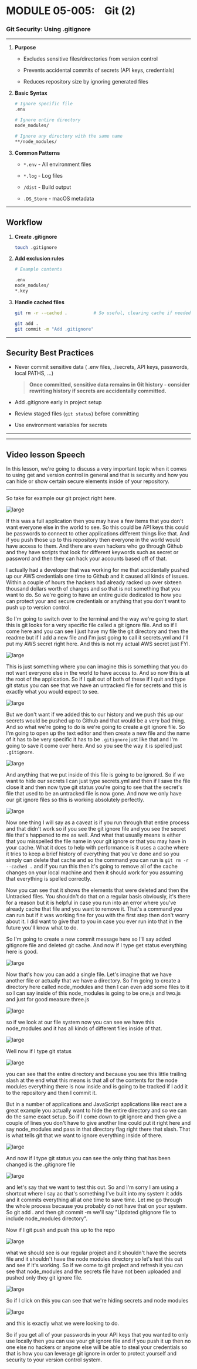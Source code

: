 # MODULE 05-005:    Git (2)

### Git Security: Using .gitignore

****

1. **Purpose**
   
   - Excludes sensitive files/directories from version control
   
   - Prevents accidental commits of secrets (API keys, credentials)
   
   - Reduces repository size by ignoring generated files

2. **Basic Syntax**
   
   ```bash
   # Ignore specific file
   .env
   
   # Ignore entire directory
   node_modules/
   
   # Ignore any directory with the same name
   **/node_modules/
   ```

3. **Common Patterns**
   
   - `*.env` - All environment files
   
   - `*.log` - Log files
   
   - `/dist` - Build output
   
   - `.DS_Store` - macOS metadata

****

## Workflow

1. **Create .gitignore**
   
   ```bash
   touch .gitignore
   ```

2. **Add exclusion rules**
   
   ```bash
   # Example contents
   
   .env
   node_modules/
   *.key
   ```

3. **Handle cached files**
   
   ```bash
   git rm -r --cached .          # So useful, clearing cache if needed
   
   git add .
   git commit -m "Add .gitignore"
   ```

****

## Security Best Practices

- Never commit sensitive data ( .env files, ./secrets, API keys, passwords, local PATHS, ...)
  
  > **Once committed, sensitive data remains in Git history - consider rewriting history if secrets are accidentally committed.**

- Add .gitignore early in project setup

- Review staged files (`git status`) before committing

- Use environment variables for secrets

---

---

## Video lesson Speech

In this lesson, we're going to discuss a very important topic when it 
comes to using get and version control in general and that is security 
and how you can hide or show certain secure elements inside of your 
repository.

****

So take for example our git project right here. 

![large](./05-110_IMG1.png)

If this was a full application then you may have a few items that you don't want everyone else in the world to see. So this could be API keys this could be passwords to connect to other applications different things like that. And if you push those up to this repository then everyone in the world would have access to them. And there are even hackers who go through Github and they have scripts that look for different keywords such as secret or password and then they can hack your accounts based off of that. 

I actually had a developer that was working for me that accidentally pushed up our AWS credentials one time to Github and it caused all kinds of issues. Within a couple of hours the hackers had already racked up over sixteen thousand dollars worth of charges and so that is not something that you want to do. So we're going to have an entire guide dedicated to how you can protect your and secure credentials or anything that you don't want to push up to version control. 

So I'm going to switch over to the terminal and the way we're going to start this is git looks for a very specific file called a git ignore file. And so if I come here and you can see I just have my file the git directory and then the readme but if I add a new file and I'm just going to call it secrets.yml and I'll put my AWS secret right here. And this is not my actual AWS secret just FYI.

![large](./05-110_IMG2.png)

This is just something where you can imagine this is something that you do not want everyone else in the world to have access to. And so now this is at the root of the application. So if I quit out of both of these if I quit and type git status you can see that we have an untracked file for secrets and this is exactly what you would expect to see. 

![large](./05-110_IMG3.png)

But we don't want if we added this to our history and we push this up our secrets would be pushed up to Github and that would be a very bad thing. And so what we're going to do is we're going to create a git ignore file. So I'm going to open up the text editor and then create a new file and the name of it has to be very specific it has to be `.gitignore` just like that and I'm going to save it come over here. And so you see the way it is spelled just `.gitignore`. 

![large](./05-110_IMG4.png)

And anything that we put inside of this file is going to be ignored. So if we want to hide our secrets I can just type secrets.yml and then if I save the file close it and then now type git status you're going to see that the secret's file that used to be an untracked file is now gone. And now we only have our git ignore files so this is working absolutely perfectly. 

![large](./05-110_IMG5.png)

Now one thing I will say as a caveat is if you run through that entire process and that didn't work so if you see the git ignore file and you see the secret file that's happened to me as well. And what that usually means is either that you misspelled the file name in your git ignore or that you may have in your cache. What it does to help with performance is it uses a cache where it tries to keep a brief history of everything that you've done and so you simply can delete that cache and so the command you can run is `git rm -r --cached .` and if you run this then it's going to remove all of the cache changes on your local machine and then it should work for you assuming that everything is spelled correctly. 

Now you can see that it shows the elements that were deleted and then the Untracked files. You shouldn't do that on a regular basis obviously, it's there for a reason but it is helpful in case you run into an error where you've already cache that file and you want to remove it. That's a command you can run but if it was working fine for you with the first step then don't worry about it. I did want to give that to you in case you ever run into that in the future you'll know what to do.

So I'm going to create a new commit message here so I'll say added gitignore file and deleted git cache. And now if I type get status everything here is good. 

![large](./05-110_IMG6.png)

Now that's how you can add a single file. Let's imagine that we have another file or actually that we have a directory. So I'm going to create a directory here called node_modules and then I can even add some files to it so I can say inside of this node_modules is going to be one.js and two.js and just for good measure three.js 

![large](./05-110_IMG7.png)

so if we look at our file system now you can see we have this node_modules and it has all kinds of different files inside of that. 

![large](./05-110_IMG8.png)

Well now if I type git status 

![large](./05-110_IMG9.png)

you can see that the entire directory and because you see this little trailing slash at the end what this means is that all of the contents for the node modules everything there is now inside and is going to be tracked if I add it to the repository and then I commit it. 

But in a number of applications and JavaScript applications like react are a great example you actually want to hide the entire directory and so we can do the same exact setup. So if I come down to git ignore and then give a couple of lines you don't have to give another line could put it right here and say node_modules and pass in that directory flag right there that slash. That is what tells git that we want to ignore everything inside of there.

![large](./05-110_IMG10.png)

And now if I type git status you can see the only thing that has been changed is the .gitignore file 

![large](./05-110_IMG11.png)

and let's say that we want to test this out. So and I'm sorry I am using a shortcut where I say ac that's something I've built into my system it adds and it commits everything all at one time to save time. Let me go through the whole process because you probably do not have that on your system. So git add . and then git commit -m we'll say "Updated gitignore file to include node_modules directory". 

Now if I git push and push this up to the repo 

![large](./05-110_IMG12.png)

what we should see is our regular project and it shouldn't have the secrets file and it shouldn't have the node modules directory so let's test this out and see if it's working. So if we come to git project and refresh it you can see that node_modules and the secrets file have not been uploaded and pushed only they git ignore file. 

![large](./05-110_IMG13.png)

So if I click on this you can see that we're hiding secrets and node modules 

![large](./05-110_IMG14.png)

and this is exactly what we were looking to do. 

So if you get all of your passwords in your API keys that you wanted to only use locally then you can use your git ignore file and if you push it up then no one else no hackers or anyone else will be able to steal your credentials so that is how you can leverage git ignore in order to protect yourself and security to your version control system.

